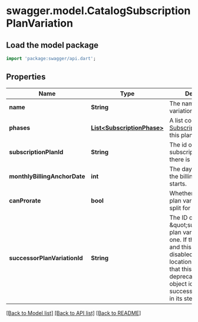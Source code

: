# swagger.model.CatalogSubscriptionPlanVariation

## Load the model package
```dart
import 'package:swagger/api.dart';
```

## Properties
Name | Type | Description | Notes
------------ | ------------- | ------------- | -------------
**name** | **String** | The name of the plan variation. | [default to null]
**phases** | [**List&lt;SubscriptionPhase&gt;**](SubscriptionPhase.md) | A list containing each [SubscriptionPhase](https://developer.squareup.com/reference/square_2023-12-13/objects/SubscriptionPhase) for this plan variation. | [default to []]
**subscriptionPlanId** | **String** | The id of the subscription plan, if there is one. | [optional] [default to null]
**monthlyBillingAnchorDate** | **int** | The day of the month the billing period starts. | [optional] [default to null]
**canProrate** | **bool** | Whether bills for this plan variation can be split for proration. | [optional] [default to null]
**successorPlanVariationId** | **String** | The ID of a \&quot;successor\&quot; plan variation to this one. If the field is set, and this object is disabled at all locations, it indicates that this variation is deprecated and the object identified by the successor ID be used in its stead. | [optional] [default to null]

[[Back to Model list]](../README.md#documentation-for-models) [[Back to API list]](../README.md#documentation-for-api-endpoints) [[Back to README]](../README.md)

